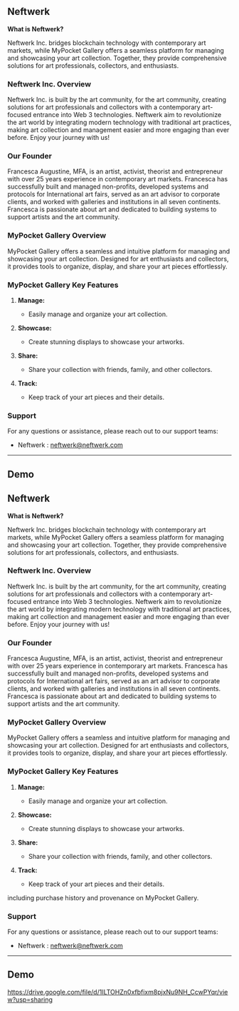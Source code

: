 
## Neftwerk

**What is Neftwerk?**

Neftwerk Inc. bridges blockchain technology with contemporary art markets, while MyPocket Gallery offers a seamless platform for managing and showcasing your art collection. Together, they provide comprehensive solutions for art professionals, collectors, and enthusiasts.

### Neftwerk Inc. Overview

Neftwerk Inc. is built by the art community, for the art community, creating solutions for art professionals and collectors with a contemporary art-focused entrance into Web 3 technologies. Neftwerk aim to revolutionize the art world by integrating modern technology with traditional art practices, making art collection and management easier and more engaging than ever before. Enjoy your journey with us!


### Our Founder

Francesca Augustine, MFA, is an artist, activist, theorist and entrepreneur with over 25 years experience in contemporary art markets. Francesca has successfully built and managed non-profits, developed systems and protocols for International art fairs, served as an art advisor to corporate clients, and worked with galleries and institutions in all seven continents. Francesca is passionate about art and dedicated to building systems to support artists and the art community.

### MyPocket Gallery Overview

MyPocket Gallery offers a seamless and intuitive platform for managing and showcasing your art collection. Designed for art enthusiasts and collectors, it provides tools to organize, display, and share your art pieces effortlessly.

### MyPocket Gallery Key Features

1. **Manage:**
   - Easily manage and organize your art collection.
   
2. **Showcase:**
   - Create stunning displays to showcase your artworks.
   
3. **Share:**
   - Share your collection with friends, family, and other collectors.
   
4. **Track:**
   - Keep track of your art pieces and their details.


### Support

For any questions or assistance, please reach out to our support teams:

- Neftwerk : neftwerk@neftwerk.com

---



## Demo


## Neftwerk

**What is Neftwerk?**

Neftwerk Inc. bridges blockchain technology with contemporary art markets, while MyPocket Gallery offers a seamless platform for managing and showcasing your art collection. Together, they provide comprehensive solutions for art professionals, collectors, and enthusiasts.

### Neftwerk Inc. Overview

Neftwerk Inc. is built by the art community, for the art community, creating solutions for art professionals and collectors with a contemporary art-focused entrance into Web 3 technologies. Neftwerk aim to revolutionize the art world by integrating modern technology with traditional art practices, making art collection and management easier and more engaging than ever before. Enjoy your journey with us!


### Our Founder

Francesca Augustine, MFA, is an artist, activist, theorist and entrepreneur with over 25 years experience in contemporary art markets. Francesca has successfully built and managed non-profits, developed systems and protocols for International art fairs, served as an art advisor to corporate clients, and worked with galleries and institutions in all seven continents. Francesca is passionate about art and dedicated to building systems to support artists and the art community.

### MyPocket Gallery Overview

MyPocket Gallery offers a seamless and intuitive platform for managing and showcasing your art collection. Designed for art enthusiasts and collectors, it provides tools to organize, display, and share your art pieces effortlessly.

### MyPocket Gallery Key Features

1. **Manage:**
   - Easily manage and organize your art collection.
   
2. **Showcase:**
   - Create stunning displays to showcase your artworks.
   
3. **Share:**
   - Share your collection with friends, family, and other collectors.
   
4. **Track:**
   - Keep track of your art pieces and their details.

including purchase history and provenance on MyPocket Gallery.

### Support

For any questions or assistance, please reach out to our support teams:

- Neftwerk : neftwerk@neftwerk.com

---



## Demo

https://drive.google.com/file/d/1ILTOHZn0xfbfixm8pjxNu9NH_CcwPYqr/view?usp=sharing



